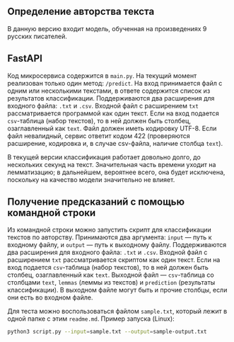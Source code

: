## Определение авторства текста

В данную версию входит модель, обученная на произведениях 9 русских писателей.

## FastAPI

Код микросервиса содержится в `main.py`. На текущий момент реализован только
один метод: `/predict`. На вход принимается файл с одним или несколькими текстами,
в ответе содержится список из результатов классификации. 
Поддерживаются два расширения для входного файла: `.txt` и `.csv`. Входной файл
с расширением `txt` рассматривается программой как один текст. Если на вход подается
`csv`-таблица (набор текстов), то в ней должен быть столбец, озаглавленный как `text`.
Файл должен иметь кодировку UTF-8. Если файл невалидный, сервис ответит кодом 422 
(проверяются расширение, кодировка и, в случае csv-файла, наличие столбца `text`).

В текущей версии классификация работает довольно долго,
до нескольких секунд на текст. Значительная часть времени 
уходит на лемматизацию; в дальнейшем, вероятнее всего, она будет исключена,
поскольку на качество модели значительно не влияет. 

## Получение предсказаний с помощью командной строки
Из командной строки можно запустить скрипт для классификации текстов по авторству. 
Принимаются два аргумента: `input` — путь к входному файлу, и `output` — путь к выходному файлу.
Поддерживаются два расширения для входного файла: `.txt` и `.csv`. Входной файл
с расширением `txt` рассматривается скриптом как один текст. Если на вход подается
`csv`-таблица (набор текстов), то в ней должен быть столбец, озаглавленный как `text`.
Выходной файл — `csv`-таблица со столбцами `text`, `lemmas` (леммы из текстов) 
и `prediction` (результаты классификации). В выходном файле могут быть и прочие столбцы, 
если они есть во входном файле.

Для теста можно воспользоваться файлом `sample.txt`, который лежит в одной папке с этим `readme.md`.
Пример запуска (Linux):
```bash
python3 script.py --input=sample.txt --output=sample-output.txt
```
